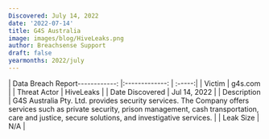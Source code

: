 ```yaml
---
Discovered: July 14, 2022
date: '2022-07-14'
title: G4S Australia
image: images/blog/HiveLeaks.png
author: Breachsense Support
draft: false
yearmonths: 2022/july
---
```


| Data Breach Report------------:     |:-------------:    | :-----:|
| Victim      | g4s.com      | 
| Threat Actor      | HiveLeaks      | 
| Date Discovered      | Jul 14, 2022      | 
| Description      | G4S Australia Pty. Ltd. provides security services. The Company offers services such as private security, prison management, cash transportation, care and justice, secure solutions, and investigative services.      | 
| Leak Size      | N/A      | 

